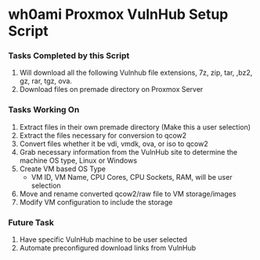 # wh0ami Proxmox VulnHub Setup Script

### Tasks Completed by this Script

1. Will download all the following Vulnhub file extensions, 7z, zip, tar, ,bz2, gz, rar, tgz, ova.
2. Download files on premade directory on Proxmox Server


### Tasks Working On

1. Extract files in their own premade directory (Make this a user selection)
2. Extract the files necessary for conversion to qcow2
3. Convert files whether it be vdi, vmdk, ova, or iso to qcow2
4. Grab necessary information from the VulnHub site to determine the machine OS type, Linux or Windows
5. Create VM based OS Type
   - VM ID, VM Name, CPU Cores, CPU Sockets, RAM, will be user selection
6. Move and rename converted qcow2/raw file to VM storage/images
7. Modify VM configuration to include the storage

### Future Task

1. Have specific VulnHub machine to be user selected
2. Automate preconfigured download links from VulnHub
